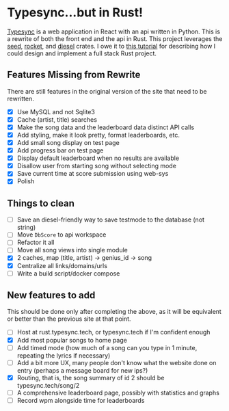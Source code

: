 # Typesync...but in Rust!

[Typesync](http://typesync.tech) is a web application in React with an api written in Python.  This is a rewrite of both the front end and the api in Rust.  This project leverages the [seed](), [rocket](), and [diesel]() crates.  I owe it to [this tutorial](https://erwabook.com/intro/index.html) for describing how I could design and implement a full stack Rust project.

## Features Missing from Rewrite

There are still features in the original version of the site that need to be rewritten.

- [x] Use MySQL and not Sqlite3
- [x] Cache (artist, title) searches
- [x] Make the song data and the leaderboard data distinct API calls
- [x] Add styling, make it look pretty, format leaderboards, etc.
- [x] Add small song display on test page
- [x] Add progress bar on test page
- [x] Display default leaderboard when no results are available
- [x] Disallow user from starting song without selecting mode
- [x] Save current time at score submission using web-sys
- [x] Polish

## Things to clean

- [ ] Save an diesel-friendly way to save testmode to the database (not string)
- [ ] Move `DbScore` to api workspace
- [ ] Refactor it all
- [ ] Move all song views into single module
- [x] 2 caches, map (title, artist) -> genius\_id -> song
- [x] Centralize all links/domains/urls
- [ ] Write a build script/docker compose

## New features to add

This should be done only after completing the above, as it will be equivalent or better than the previous site at that point.

- [ ] Host at rust.typesync.tech, or typesync.tech if I'm confident enough
- [x] Add most popular songs to home page
- [ ] Add timed mode (how much of a song can you type in 1 minute, repeating the lyrics if necessary)
- [ ] Add a bit more UX, many people don't know what the website done on entry (perhaps a message board for new ips?)
- [x] Routing, that is, the song summary of id 2 should be typesync.tech/song/2
- [ ] A comprehensive leaderboard page, possibly with statistics and graphs
- [ ] Record wpm alongside time for leaderboards
